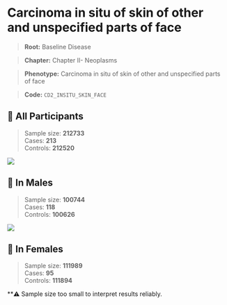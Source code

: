 # Carcinoma in situ of skin of other and unspecified parts of face

> **Root:** Baseline Disease  

> **Chapter:** Chapter II- Neoplasms  

> **Phenotype:** Carcinoma in situ of skin of other and unspecified parts of face  

> **Code:** `CD2_INSITU_SKIN_FACE`

## 🧪 All Participants  
> Sample size: **212733**  
> Cases: **213**  
> Controls: **212520**
<img src="/Disease/Figures/ALL/Incidence/CD2_INSITU_SKIN_FACE.png"/>
<CsvTable src="/public/Disease/Data/ALL/Incidence/COX_CD2_INSITU_SKIN_FACE.csv" label="🔍 View full results" />

## 👨 In Males  
> Sample size: **100744**  
> Cases: **118**  
> Controls: **100626**
<img src="/Disease/Figures/Male/Incidence/CD2_INSITU_SKIN_FACE.png"/>
<CsvTable src="/public/Disease/Data/Male/Incidence/COX_CD2_INSITU_SKIN_FACE.csv" label="🔍 View full results" />

## 👩 In Females  
> Sample size: **111989**  
> Cases: **95**  
> Controls: **111894**

**⚠️ Sample size too small to interpret results reliably.

